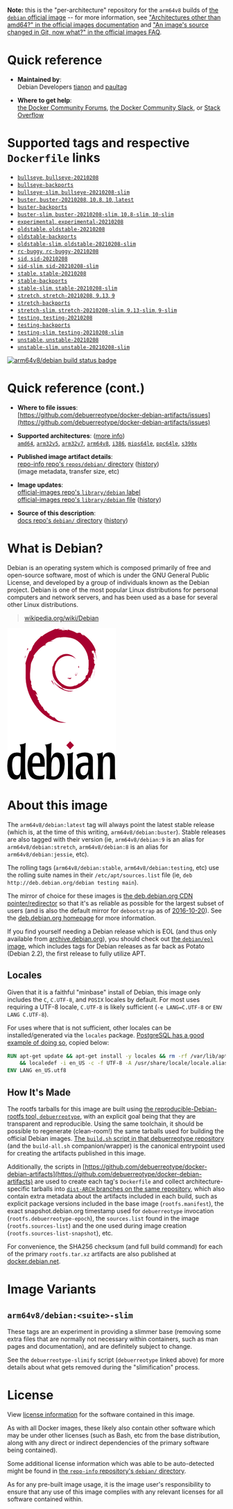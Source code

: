 <!--

********************************************************************************

WARNING:

    DO NOT EDIT "debian/README.md"

    IT IS AUTO-GENERATED

    (from the other files in "debian/" combined with a set of templates)

********************************************************************************

-->

**Note:** this is the "per-architecture" repository for the `arm64v8` builds of [the `debian` official image](https://hub.docker.com/_/debian) -- for more information, see ["Architectures other than amd64?" in the official images documentation](https://github.com/docker-library/official-images#architectures-other-than-amd64) and ["An image's source changed in Git, now what?" in the official images FAQ](https://github.com/docker-library/faq#an-images-source-changed-in-git-now-what).

# Quick reference

-	**Maintained by**:  
	Debian Developers [tianon](https://qa.debian.org/developer.php?login=tianon) and [paultag](https://qa.debian.org/developer.php?login=paultag)

-	**Where to get help**:  
	[the Docker Community Forums](https://forums.docker.com/), [the Docker Community Slack](https://dockr.ly/slack), or [Stack Overflow](https://stackoverflow.com/search?tab=newest&q=docker)

# Supported tags and respective `Dockerfile` links

-	[`bullseye`, `bullseye-20210208`](https://github.com/debuerreotype/docker-debian-artifacts/blob/4256ed8213072b14078ae049c8cafa0d92f7e2b9/bullseye/Dockerfile)
-	[`bullseye-backports`](https://github.com/debuerreotype/docker-debian-artifacts/blob/4256ed8213072b14078ae049c8cafa0d92f7e2b9/bullseye/backports/Dockerfile)
-	[`bullseye-slim`, `bullseye-20210208-slim`](https://github.com/debuerreotype/docker-debian-artifacts/blob/4256ed8213072b14078ae049c8cafa0d92f7e2b9/bullseye/slim/Dockerfile)
-	[`buster`, `buster-20210208`, `10.8`, `10`, `latest`](https://github.com/debuerreotype/docker-debian-artifacts/blob/4256ed8213072b14078ae049c8cafa0d92f7e2b9/buster/Dockerfile)
-	[`buster-backports`](https://github.com/debuerreotype/docker-debian-artifacts/blob/4256ed8213072b14078ae049c8cafa0d92f7e2b9/buster/backports/Dockerfile)
-	[`buster-slim`, `buster-20210208-slim`, `10.8-slim`, `10-slim`](https://github.com/debuerreotype/docker-debian-artifacts/blob/4256ed8213072b14078ae049c8cafa0d92f7e2b9/buster/slim/Dockerfile)
-	[`experimental`, `experimental-20210208`](https://github.com/debuerreotype/docker-debian-artifacts/blob/4256ed8213072b14078ae049c8cafa0d92f7e2b9/experimental/Dockerfile)
-	[`oldstable`, `oldstable-20210208`](https://github.com/debuerreotype/docker-debian-artifacts/blob/4256ed8213072b14078ae049c8cafa0d92f7e2b9/oldstable/Dockerfile)
-	[`oldstable-backports`](https://github.com/debuerreotype/docker-debian-artifacts/blob/4256ed8213072b14078ae049c8cafa0d92f7e2b9/oldstable/backports/Dockerfile)
-	[`oldstable-slim`, `oldstable-20210208-slim`](https://github.com/debuerreotype/docker-debian-artifacts/blob/4256ed8213072b14078ae049c8cafa0d92f7e2b9/oldstable/slim/Dockerfile)
-	[`rc-buggy`, `rc-buggy-20210208`](https://github.com/debuerreotype/docker-debian-artifacts/blob/4256ed8213072b14078ae049c8cafa0d92f7e2b9/rc-buggy/Dockerfile)
-	[`sid`, `sid-20210208`](https://github.com/debuerreotype/docker-debian-artifacts/blob/4256ed8213072b14078ae049c8cafa0d92f7e2b9/sid/Dockerfile)
-	[`sid-slim`, `sid-20210208-slim`](https://github.com/debuerreotype/docker-debian-artifacts/blob/4256ed8213072b14078ae049c8cafa0d92f7e2b9/sid/slim/Dockerfile)
-	[`stable`, `stable-20210208`](https://github.com/debuerreotype/docker-debian-artifacts/blob/4256ed8213072b14078ae049c8cafa0d92f7e2b9/stable/Dockerfile)
-	[`stable-backports`](https://github.com/debuerreotype/docker-debian-artifacts/blob/4256ed8213072b14078ae049c8cafa0d92f7e2b9/stable/backports/Dockerfile)
-	[`stable-slim`, `stable-20210208-slim`](https://github.com/debuerreotype/docker-debian-artifacts/blob/4256ed8213072b14078ae049c8cafa0d92f7e2b9/stable/slim/Dockerfile)
-	[`stretch`, `stretch-20210208`, `9.13`, `9`](https://github.com/debuerreotype/docker-debian-artifacts/blob/4256ed8213072b14078ae049c8cafa0d92f7e2b9/stretch/Dockerfile)
-	[`stretch-backports`](https://github.com/debuerreotype/docker-debian-artifacts/blob/4256ed8213072b14078ae049c8cafa0d92f7e2b9/stretch/backports/Dockerfile)
-	[`stretch-slim`, `stretch-20210208-slim`, `9.13-slim`, `9-slim`](https://github.com/debuerreotype/docker-debian-artifacts/blob/4256ed8213072b14078ae049c8cafa0d92f7e2b9/stretch/slim/Dockerfile)
-	[`testing`, `testing-20210208`](https://github.com/debuerreotype/docker-debian-artifacts/blob/4256ed8213072b14078ae049c8cafa0d92f7e2b9/testing/Dockerfile)
-	[`testing-backports`](https://github.com/debuerreotype/docker-debian-artifacts/blob/4256ed8213072b14078ae049c8cafa0d92f7e2b9/testing/backports/Dockerfile)
-	[`testing-slim`, `testing-20210208-slim`](https://github.com/debuerreotype/docker-debian-artifacts/blob/4256ed8213072b14078ae049c8cafa0d92f7e2b9/testing/slim/Dockerfile)
-	[`unstable`, `unstable-20210208`](https://github.com/debuerreotype/docker-debian-artifacts/blob/4256ed8213072b14078ae049c8cafa0d92f7e2b9/unstable/Dockerfile)
-	[`unstable-slim`, `unstable-20210208-slim`](https://github.com/debuerreotype/docker-debian-artifacts/blob/4256ed8213072b14078ae049c8cafa0d92f7e2b9/unstable/slim/Dockerfile)

[![arm64v8/debian build status badge](https://img.shields.io/jenkins/s/https/doi-janky.infosiftr.net/job/multiarch/job/arm64v8/job/debian.svg?label=arm64v8/debian%20%20build%20job)](https://doi-janky.infosiftr.net/job/multiarch/job/arm64v8/job/debian/)

# Quick reference (cont.)

-	**Where to file issues**:  
	[https://github.com/debuerreotype/docker-debian-artifacts/issues](https://github.com/debuerreotype/docker-debian-artifacts/issues)

-	**Supported architectures**: ([more info](https://github.com/docker-library/official-images#architectures-other-than-amd64))  
	[`amd64`](https://hub.docker.com/r/amd64/debian/), [`arm32v5`](https://hub.docker.com/r/arm32v5/debian/), [`arm32v7`](https://hub.docker.com/r/arm32v7/debian/), [`arm64v8`](https://hub.docker.com/r/arm64v8/debian/), [`i386`](https://hub.docker.com/r/i386/debian/), [`mips64le`](https://hub.docker.com/r/mips64le/debian/), [`ppc64le`](https://hub.docker.com/r/ppc64le/debian/), [`s390x`](https://hub.docker.com/r/s390x/debian/)

-	**Published image artifact details**:  
	[repo-info repo's `repos/debian/` directory](https://github.com/docker-library/repo-info/blob/master/repos/debian) ([history](https://github.com/docker-library/repo-info/commits/master/repos/debian))  
	(image metadata, transfer size, etc)

-	**Image updates**:  
	[official-images repo's `library/debian` label](https://github.com/docker-library/official-images/issues?q=label%3Alibrary%2Fdebian)  
	[official-images repo's `library/debian` file](https://github.com/docker-library/official-images/blob/master/library/debian) ([history](https://github.com/docker-library/official-images/commits/master/library/debian))

-	**Source of this description**:  
	[docs repo's `debian/` directory](https://github.com/docker-library/docs/tree/master/debian) ([history](https://github.com/docker-library/docs/commits/master/debian))

# What is Debian?

Debian is an operating system which is composed primarily of free and open-source software, most of which is under the GNU General Public License, and developed by a group of individuals known as the Debian project. Debian is one of the most popular Linux distributions for personal computers and network servers, and has been used as a base for several other Linux distributions.

> [wikipedia.org/wiki/Debian](https://en.wikipedia.org/wiki/Debian)

![logo](https://raw.githubusercontent.com/docker-library/docs/b449be7df57e9ed9086bb5821bfb5d6cdc5d67a4/debian/logo.png)

# About this image

The `arm64v8/debian:latest` tag will always point the latest stable release (which is, at the time of this writing, `arm64v8/debian:buster`). Stable releases are also tagged with their version (ie, `arm64v8/debian:9` is an alias for `arm64v8/debian:stretch`, `arm64v8/debian:8` is an alias for `arm64v8/debian:jessie`, etc).

The rolling tags (`arm64v8/debian:stable`, `arm64v8/debian:testing`, etc) use the rolling suite names in their `/etc/apt/sources.list` file (ie, `deb http://deb.debian.org/debian testing main`).

The mirror of choice for these images is [the deb.debian.org CDN pointer/redirector](https://deb.debian.org) so that it's as reliable as possible for the largest subset of users (and is also the default mirror for `debootstrap` as of [2016-10-20](https://anonscm.debian.org/cgit/d-i/debootstrap.git/commit/?id=9e8bc60ad1ccf3a25ce7890526b70059f3e770de)). See the [deb.debian.org homepage](https://deb.debian.org) for more information.

If you find yourself needing a Debian release which is EOL (and thus only available from [archive.debian.org](http://archive.debian.org)), you should check out [the `debian/eol` image](https://hub.docker.com/r/debian/eol/), which includes tags for Debian releases as far back as Potato (Debian 2.2), the first release to fully utilize APT.

## Locales

Given that it is a faithful "minbase" install of Debian, this image only includes the `C`, `C.UTF-8`, and `POSIX` locales by default. For most uses requiring a UTF-8 locale, `C.UTF-8` is likely sufficient (`-e LANG=C.UTF-8` or `ENV LANG C.UTF-8`).

For uses where that is not sufficient, other locales can be installed/generated via the `locales` package. [PostgreSQL has a good example of doing so](https://github.com/docker-library/postgres/blob/69bc540ecfffecce72d49fa7e4a46680350037f9/9.6/Dockerfile#L21-L24), copied below:

```dockerfile
RUN apt-get update && apt-get install -y locales && rm -rf /var/lib/apt/lists/* \
	&& localedef -i en_US -c -f UTF-8 -A /usr/share/locale/locale.alias en_US.UTF-8
ENV LANG en_US.utf8
```

## How It's Made

The rootfs tarballs for this image are built using [the reproducible-Debian-rootfs tool, `debuerreotype`](https://github.com/debuerreotype/debuerreotype), with an explicit goal being that they are transparent and reproducible. Using the same toolchain, it should be possible to regenerate (clean-room!) the same tarballs used for building the official Debian images. [The `build.sh` script in that debuerreotype repository](https://github.com/debuerreotype/debuerreotype/blob/master/build.sh) (and the `build-all.sh` companion/wrapper) is the canonical entrypoint used for creating the artifacts published in this image.

Additionally, the scripts in [https://github.com/debuerreotype/docker-debian-artifacts](https://github.com/debuerreotype/docker-debian-artifacts) are used to create each tag's `Dockerfile` and collect architecture-specific tarballs into [`dist-ARCH` branches on the same repository](https://github.com/debuerreotype/docker-debian-artifacts/branches), which also contain extra metadata about the artifacts included in each build, such as explicit package versions included in the base image (`rootfs.manifest`), the exact snapshot.debian.org timestamp used for `debuerreotype` invocation (`rootfs.debuerreotype-epoch`), the `sources.list` found in the image (`rootfs.sources-list`) and the one used during image creation (`rootfs.sources-list-snapshot`), etc.

For convenience, the SHA256 checksum (and full build command) for each of the primary `rootfs.tar.xz` artifacts are also published at [docker.debian.net](https://docker.debian.net/).

# Image Variants

## `arm64v8/debian:<suite>-slim`

These tags are an experiment in providing a slimmer base (removing some extra files that are normally not necessary within containers, such as man pages and documentation), and are definitely subject to change.

See the `debuerreotype-slimify` script (`debuerreotype` linked above) for more details about what gets removed during the "slimification" process.

# License

View [license information](https://www.debian.org/social_contract#guidelines) for the software contained in this image.

As with all Docker images, these likely also contain other software which may be under other licenses (such as Bash, etc from the base distribution, along with any direct or indirect dependencies of the primary software being contained).

Some additional license information which was able to be auto-detected might be found in [the `repo-info` repository's `debian/` directory](https://github.com/docker-library/repo-info/tree/master/repos/debian).

As for any pre-built image usage, it is the image user's responsibility to ensure that any use of this image complies with any relevant licenses for all software contained within.
